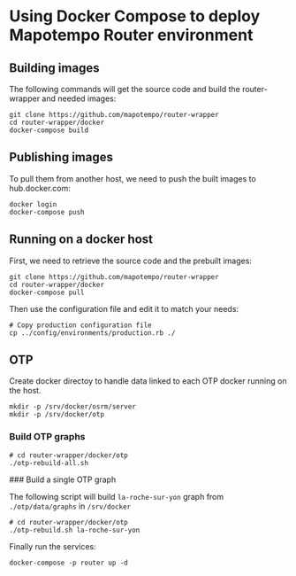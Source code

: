 Using Docker Compose to deploy Mapotempo Router environment
===========================================================

Building images
---------------

The following commands will get the source code and build the router-wrapper
and needed images:

    git clone https://github.com/mapotempo/router-wrapper
    cd router-wrapper/docker
    docker-compose build

Publishing images
-----------------

To pull them from another host, we need to push the built images to
hub.docker.com:

    docker login
    docker-compose push

Running on a docker host
------------------------

First, we need to retrieve the source code and the prebuilt images:

    git clone https://github.com/mapotempo/router-wrapper
    cd router-wrapper/docker
    docker-compose pull

Then use the configuration file and edit it to match your needs:

    # Copy production configuration file
    cp ../config/environments/production.rb ./

## OTP
Create docker directoy to handle data linked to each OTP docker running on the host.

    mkdir -p /srv/docker/osrm/server
    mkdir -p /srv/docker/otp

### Build OTP graphs

    # cd router-wrapper/docker/otp
    ./otp-rebuild-all.sh

### Build a single OTP graph

The following script will build `la-roche-sur-yon` graph from `./otp/data/graphs` in `/srv/docker`

    # cd router-wrapper/docker/otp
    ./otp-rebuild.sh la-roche-sur-yon

Finally run the services:

    docker-compose -p router up -d
